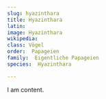 ```yaml
---
slug: hyazinthara
title: Hyazinthara
latin:
image: Hyazinthara
wikipedia: 
class: Vögel
order:  Papageien
family:  Eigentliche Papageien
species:  Hyazinthara

---
```


I am content.
